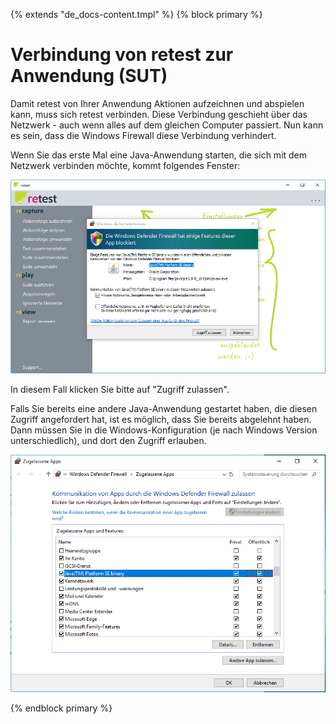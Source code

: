 {% extends "de_docs-content.tmpl" %}
{% block primary %}

Verbindung von retest zur Anwendung (SUT)
=========================================

Damit retest von Ihrer Anwendung Aktionen aufzeichnen und abspielen kann, muss sich retest verbinden.
Diese Verbindung geschieht über das Netzwerk - auch wenn alles auf dem gleichen Computer passiert. 
Nun kann es sein, dass die Windows Firewall diese Verbindung verhindert.

Wenn Sie das erste Mal eine Java-Anwendung starten, die sich mit dem Netzwerk verbinden möchte, kommt folgendes Fenster:

![Meldung über den Netzwerkzugriff](win10-firewall-erster-start.png)

In diesem Fall klicken Sie bitte auf "Zugriff zulassen".

Falls Sie bereits eine andere Java-Anwendung gestartet haben, die diesen Zugriff angefordert hat, ist es möglich, dass Sie bereits abgelehnt haben.
Dann müssen Sie in die Windows-Konfiguration (je nach Windows Version unterschiedlich), und dort den Zugriff erlauben.

![Firewall-Konfiguration in Windows 10](win10-firewall-allow-java.png)

{% endblock primary %}